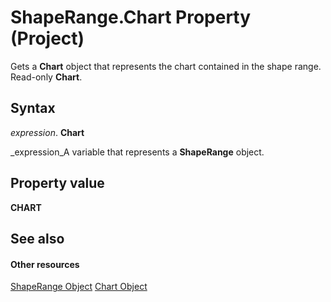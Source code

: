 
# ShapeRange.Chart Property (Project)
Gets a  **Chart** object that represents the chart contained in the shape range. Read-only **Chart**.

## Syntax

 _expression_. **Chart**

 _expression_A variable that represents a  **ShapeRange** object.


## Property value

 **CHART**


## See also


#### Other resources


 [ShapeRange Object](315031aa-4b8c-424b-26e7-ce15897beb05.md)
 [Chart Object](810d4ec1-69d2-c432-b9da-57042b783b85.md)
